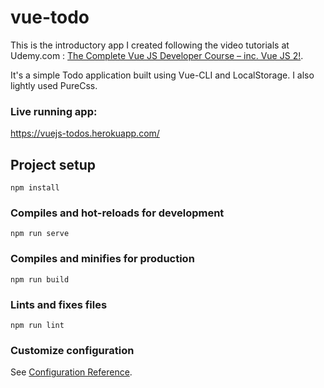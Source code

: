 # vue-todo
This is the introductory app I created following the video tutorials 
at Udemy.com : [The Complete Vue JS Developer Course – inc. Vue JS 2!](https://www.udemy.com/course/vue-js-2-the-full-guide-by-real-apps-vuex-router-node/).

It's a simple Todo application built using Vue-CLI and LocalStorage.  I also lightly used PureCss.

### Live running app:
https://vuejs-todos.herokuapp.com/


## Project setup
```
npm install
```

### Compiles and hot-reloads for development
```
npm run serve
```

### Compiles and minifies for production
```
npm run build
```

### Lints and fixes files
```
npm run lint
```

### Customize configuration
See [Configuration Reference](https://cli.vuejs.org/config/).


